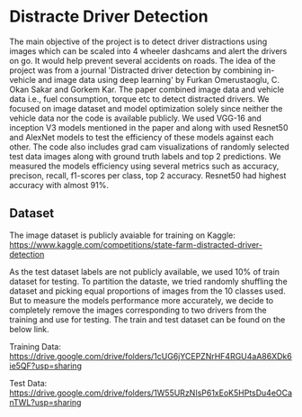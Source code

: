 # Distracte Driver Detection 

The main objective of the project is to detect driver distractions using images which can be scaled into 4 wheeler dashcams and alert the drivers on go. It would help prevent several accidents on roads. The idea of the project was from a journal 'Distracted driver detection by combining in-vehicle and image data using deep learning' by Furkan Omerustaoglu, C. Okan Sakar and Gorkem Kar. The paper combined image data and vehicle data i.e., fuel consumption, torque etc to detect distracted drivers. We focused on image dataset and model optimization solely since neither the vehicle data nor the code is available publicly. We used VGG-16 and inception V3 models mentioned in the paper and along with used Resnet50 and AlexNet models to test the efficiency of these models against each other. The code also includes grad cam visualizations of randomly selected test data images along with ground truth labels and top 2 predictions. We measured the models efficiency using several metrics such as accuracy, precison, recall, f1-scores per class, top 2 accuracy. Resnet50 had highest accuracy with almost 91%.

## Dataset
The image dataset is publicly avaiable for training on Kaggle: https://www.kaggle.com/competitions/state-farm-distracted-driver-detection

As the test dataset labels are not publicly available, we used 10% of train dataset for testing. To partition the dataste, we tried randomly shuffling the dataset and picking equal proportions of images from the 10 classes used. But to measure the models performance more accurately, we decide to completely remove the images corresponding to two drivers from the training and use for testing. The train and test dataset can be found on the below link.

Training Data: https://drive.google.com/drive/folders/1cUG6jYCEPZNrHF4RGU4aA86XDk6ie5QF?usp=sharing

Test Data: https://drive.google.com/drive/folders/1W55URzNIsP61xEoK5HPtsDu4eOCanTWL?usp=sharing

